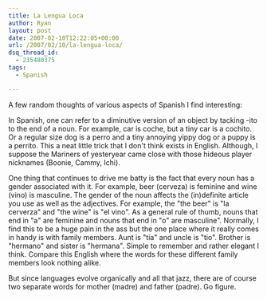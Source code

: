 ```yaml
---
title: La Lengua Loca
author: Ryan
layout: post
date: 2007-02-10T12:22:05+00:00
url: /2007/02/10/la-lengua-loca/
dsq_thread_id:
  - 235480375
tags:
  - Spanish

---
```

A few random thoughts of various aspects of Spanish I find interesting:

In Spanish, one can refer to a diminutive version of an object by tacking -ito
to the end of a noun. For example, car is coche, but a tiny car is a cochito.
Or a regular size dog is a perro and a tiny annoying yippy dog or a puppy is a
perrito. This a neat little trick that I don't think exists in English.
Although, I suppose the Mariners of yesteryear came close with those hideous
player nicknames (Boonie, Cammy, Ichi).

One thing that continues to drive me batty is the fact that every noun has a
gender associated with it. For example, beer (cerveza) is feminine and wine
(vino) is masculine. The gender of the noun affects the (in)definite article
you use as well as the adjectives. For example, the "the beer" is "la cerverza"
and "the wine" is "el vino". As a general rule of thumb, nouns that end in "a"
are feminine and nouns that end in "o" are masculine". Normally, I find this to
be a huge pain in the ass but the one place where it really comes in handy is
with family members. Aunt is "tia" and uncle is "tio". Brother is "hermano" and
sister is "hermana". Simple to remember and rather elegant I think. Compare
this English where the words for these different family members look nothing
alike.

But since languages evolve organically and all that jazz, there are of course
two separate words for mother (madre) and father (padre). Go figure.